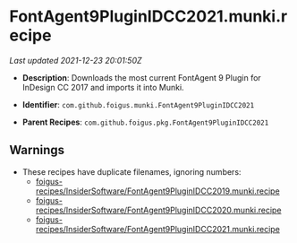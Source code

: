 # FontAgent9PluginIDCC2021.munki.recipe

_Last updated 2021-12-23 20:01:50Z_

- **Description**: Downloads the most current FontAgent 9 Plugin for InDesign CC 2017 and imports it into Munki.

- **Identifier**: `com.github.foigus.munki.FontAgent9PluginIDCC2021`

- **Parent Recipes**: `com.github.foigus.pkg.FontAgent9PluginIDCC2021`


## Warnings

- These recipes have duplicate filenames, ignoring numbers:
    - [foigus-recipes/InsiderSoftware/FontAgent9PluginIDCC2019.munki.recipe](/autopkg-dupe-tracker/foigus-recipes/InsiderSoftware/FontAgent9PluginIDCC2019.munki.recipe)
    - [foigus-recipes/InsiderSoftware/FontAgent9PluginIDCC2020.munki.recipe](/autopkg-dupe-tracker/foigus-recipes/InsiderSoftware/FontAgent9PluginIDCC2020.munki.recipe)
    - [foigus-recipes/InsiderSoftware/FontAgent9PluginIDCC2021.munki.recipe](/autopkg-dupe-tracker/foigus-recipes/InsiderSoftware/FontAgent9PluginIDCC2021.munki.recipe)